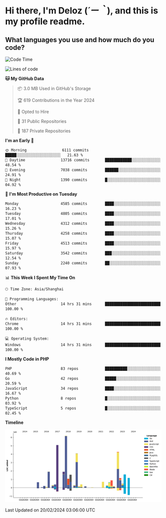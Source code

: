 # **Hi there, I'm Deloz (*´ー｀*), and this is my profile readme.**

## **What languages you use and how much do you code?**

<!--START_SECTION:waka-->
![Code Time](http://img.shields.io/badge/Code%20Time-3%2C332%20hrs%2033%20mins-blue)

![Lines of code](https://img.shields.io/badge/From%20Hello%20World%20I%27ve%20Written-35.6%20million%20lines%20of%20code-blue)

**🐱 My GitHub Data** 

> 📦 3.0 MB Used in GitHub's Storage 
 > 
> 🏆 619 Contributions in the Year 2024
 > 
> 💼 Opted to Hire
 > 
> 📜 31 Public Repositories 
 > 
> 🔑 187 Private Repositories 
 > 
**I'm an Early 🐤** 

```text
🌞 Morning                6111 commits        █████░░░░░░░░░░░░░░░░░░░░   21.63 % 
🌆 Daytime                13716 commits       ████████████░░░░░░░░░░░░░   48.54 % 
🌃 Evening                7038 commits        ██████░░░░░░░░░░░░░░░░░░░   24.91 % 
🌙 Night                  1390 commits        █░░░░░░░░░░░░░░░░░░░░░░░░   04.92 % 
```
📅 **I'm Most Productive on Tuesday** 

```text
Monday                   4585 commits        ████░░░░░░░░░░░░░░░░░░░░░   16.23 % 
Tuesday                  4805 commits        ████░░░░░░░░░░░░░░░░░░░░░   17.01 % 
Wednesday                4312 commits        ████░░░░░░░░░░░░░░░░░░░░░   15.26 % 
Thursday                 4258 commits        ████░░░░░░░░░░░░░░░░░░░░░   15.07 % 
Friday                   4513 commits        ████░░░░░░░░░░░░░░░░░░░░░   15.97 % 
Saturday                 3542 commits        ███░░░░░░░░░░░░░░░░░░░░░░   12.54 % 
Sunday                   2240 commits        ██░░░░░░░░░░░░░░░░░░░░░░░   07.93 % 
```


📊 **This Week I Spent My Time On** 

```text
🕑︎ Time Zone: Asia/Shanghai

💬 Programming Languages: 
Other                    14 hrs 31 mins      █████████████████████████   100.00 % 

🔥 Editors: 
Chrome                   14 hrs 31 mins      █████████████████████████   100.00 % 

💻 Operating System: 
Windows                  14 hrs 31 mins      █████████████████████████   100.00 % 
```

**I Mostly Code in PHP** 

```text
PHP                      83 repos            ██████████░░░░░░░░░░░░░░░   40.69 % 
Go                       42 repos            █████░░░░░░░░░░░░░░░░░░░░   20.59 % 
JavaScript               34 repos            ████░░░░░░░░░░░░░░░░░░░░░   16.67 % 
Python                   8 repos             █░░░░░░░░░░░░░░░░░░░░░░░░   03.92 % 
TypeScript               5 repos             █░░░░░░░░░░░░░░░░░░░░░░░░   02.45 % 
```



**Timeline**

![Lines of Code chart](https://raw.githubusercontent.com/deloz/deloz/main/assets/bar_graph.png)


 Last Updated on 20/02/2024 03:06:00 UTC
<!--END_SECTION:waka-->
